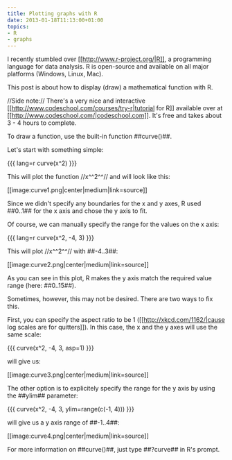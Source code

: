 ```yaml
---
title: Plotting graphs with R
date: 2013-01-18T11:13:00+01:00
topics:
- R
- graphs
---
```


I recently stumbled over [[http://www.r-project.org/|R]], a programming language for data analysis. R is open-source and available on all major platforms (Windows, Linux, Mac).

This post is about how to display (draw) a mathematical function with R.

//Side note:// There's a very nice and interactive [[http://www.codeschool.com/courses/try-r|tutorial for R]] available over at [[http://www.codeschool.com/|codeschool.com]]. It's free and takes about 3 - 4 hours to complete.

<!--more-->

To draw a function, use the built-in function ##curve()##.

Let's start with something simple:

{{{ lang=r
curve(x^2)
}}}

This will plot the function //x^^2^^// and will look like this:

[[image:curve1.png|center|medium|link=source]]

Since we didn't specify any boundaries for the x and y axes, R used ##0..1## for the x axis and chose the y axis to fit.

Of course, we can manually specify the range for the values on the x axis:

{{{ lang=r
curve(x^2, -4, 3)
}}}

This will plot //x^^2^^// with ##-4..3##:

[[image:curve2.png|center|medium|link=source]]

As you can see in this plot, R makes the y axis match the required value range (here: ##0..15##).

Sometimes, however, this may not be desired. There are two ways to fix this.

First, you can specify the aspect ratio to be 1 ([[http://xkcd.com/1162/|cause log scales are for quitters]]). In this case, the x and the y axes will use the same scale:

{{{
curve(x^2, -4, 3, asp=1)
}}}

will give us:

[[image:curve3.png|center|medium|link=source]]

The other option is to explicitely specify the range for the y axis by using the ##ylim## parameter:

{{{
curve(x^2, -4, 3, ylim=range(c(-1, 4)))
}}}

will give us a y axis range of ##-1..4##:

[[image:curve4.png|center|medium|link=source]]

For more information on ##curve()##, just type ##?curve## in R's prompt.
